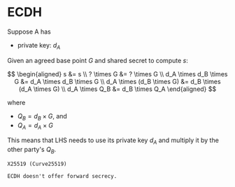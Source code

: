 # ECDH

Suppose A has
* private key: $d_A$

Given an agreed base point $G$ and shared secret to compute $s$:

$$
\begin{aligned}
s &= s \\
? \times G &= ? \times G \\
d_A \times d_B \times G &= d_A \times d_B \times G \\
d_A \times (d_B \times G) &= d_B \times (d_A \times G) \\
d_A \times Q_B &= d_B \times Q_A
\end{aligned}
$$

where
* $Q_B = d_B \times G$, and
* $Q_A = d_A \times G$

This means that LHS needs to use its private key $d_A$ and multiply it by the other party's $Q_B$.

~~~admonish example
X25519 (Curve25519)
~~~

~~~admonish warning title="No forward secrecy"
ECDH doesn't offer forward secrecy.
~~~

